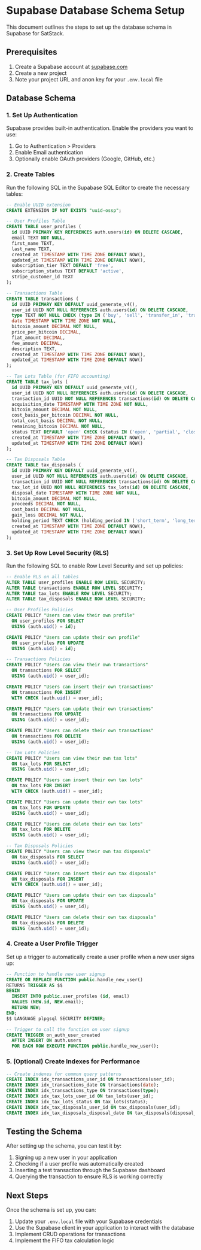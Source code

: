 # Supabase Database Schema Setup

This document outlines the steps to set up the database schema in Supabase for SatStack.

## Prerequisites

1. Create a Supabase account at [supabase.com](https://supabase.com)
2. Create a new project
3. Note your project URL and anon key for your `.env.local` file

## Database Schema

### 1. Set Up Authentication

Supabase provides built-in authentication. Enable the providers you want to use:

1. Go to Authentication > Providers
2. Enable Email authentication
3. Optionally enable OAuth providers (Google, GitHub, etc.)

### 2. Create Tables

Run the following SQL in the Supabase SQL Editor to create the necessary tables:

```sql
-- Enable UUID extension
CREATE EXTENSION IF NOT EXISTS "uuid-ossp";

-- User Profiles Table
CREATE TABLE user_profiles (
  id UUID PRIMARY KEY REFERENCES auth.users(id) ON DELETE CASCADE,
  email TEXT NOT NULL,
  first_name TEXT,
  last_name TEXT,
  created_at TIMESTAMP WITH TIME ZONE DEFAULT NOW(),
  updated_at TIMESTAMP WITH TIME ZONE DEFAULT NOW(),
  subscription_tier TEXT DEFAULT 'free',
  subscription_status TEXT DEFAULT 'active',
  stripe_customer_id TEXT
);

-- Transactions Table
CREATE TABLE transactions (
  id UUID PRIMARY KEY DEFAULT uuid_generate_v4(),
  user_id UUID NOT NULL REFERENCES auth.users(id) ON DELETE CASCADE,
  type TEXT NOT NULL CHECK (type IN ('buy', 'sell', 'transfer_in', 'transfer_out')),
  date TIMESTAMP WITH TIME ZONE NOT NULL,
  bitcoin_amount DECIMAL NOT NULL,
  price_per_bitcoin DECIMAL,
  fiat_amount DECIMAL,
  fee_amount DECIMAL,
  description TEXT,
  created_at TIMESTAMP WITH TIME ZONE DEFAULT NOW(),
  updated_at TIMESTAMP WITH TIME ZONE DEFAULT NOW()
);

-- Tax Lots Table (for FIFO accounting)
CREATE TABLE tax_lots (
  id UUID PRIMARY KEY DEFAULT uuid_generate_v4(),
  user_id UUID NOT NULL REFERENCES auth.users(id) ON DELETE CASCADE,
  transaction_id UUID NOT NULL REFERENCES transactions(id) ON DELETE CASCADE,
  acquisition_date TIMESTAMP WITH TIME ZONE NOT NULL,
  bitcoin_amount DECIMAL NOT NULL,
  cost_basis_per_bitcoin DECIMAL NOT NULL,
  total_cost_basis DECIMAL NOT NULL,
  remaining_bitcoin DECIMAL NOT NULL,
  status TEXT DEFAULT 'open' CHECK (status IN ('open', 'partial', 'closed')),
  created_at TIMESTAMP WITH TIME ZONE DEFAULT NOW(),
  updated_at TIMESTAMP WITH TIME ZONE DEFAULT NOW()
);

-- Tax Disposals Table
CREATE TABLE tax_disposals (
  id UUID PRIMARY KEY DEFAULT uuid_generate_v4(),
  user_id UUID NOT NULL REFERENCES auth.users(id) ON DELETE CASCADE,
  transaction_id UUID NOT NULL REFERENCES transactions(id) ON DELETE CASCADE,
  tax_lot_id UUID NOT NULL REFERENCES tax_lots(id) ON DELETE CASCADE,
  disposal_date TIMESTAMP WITH TIME ZONE NOT NULL,
  bitcoin_amount DECIMAL NOT NULL,
  proceeds DECIMAL NOT NULL,
  cost_basis DECIMAL NOT NULL,
  gain_loss DECIMAL NOT NULL,
  holding_period TEXT CHECK (holding_period IN ('short_term', 'long_term')),
  created_at TIMESTAMP WITH TIME ZONE DEFAULT NOW(),
  updated_at TIMESTAMP WITH TIME ZONE DEFAULT NOW()
);
```

### 3. Set Up Row Level Security (RLS)

Run the following SQL to enable Row Level Security and set up policies:

```sql
-- Enable RLS on all tables
ALTER TABLE user_profiles ENABLE ROW LEVEL SECURITY;
ALTER TABLE transactions ENABLE ROW LEVEL SECURITY;
ALTER TABLE tax_lots ENABLE ROW LEVEL SECURITY;
ALTER TABLE tax_disposals ENABLE ROW LEVEL SECURITY;

-- User Profiles Policies
CREATE POLICY "Users can view their own profile"
  ON user_profiles FOR SELECT
  USING (auth.uid() = id);

CREATE POLICY "Users can update their own profile"
  ON user_profiles FOR UPDATE
  USING (auth.uid() = id);

-- Transactions Policies
CREATE POLICY "Users can view their own transactions"
  ON transactions FOR SELECT
  USING (auth.uid() = user_id);

CREATE POLICY "Users can insert their own transactions"
  ON transactions FOR INSERT
  WITH CHECK (auth.uid() = user_id);

CREATE POLICY "Users can update their own transactions"
  ON transactions FOR UPDATE
  USING (auth.uid() = user_id);

CREATE POLICY "Users can delete their own transactions"
  ON transactions FOR DELETE
  USING (auth.uid() = user_id);

-- Tax Lots Policies
CREATE POLICY "Users can view their own tax lots"
  ON tax_lots FOR SELECT
  USING (auth.uid() = user_id);

CREATE POLICY "Users can insert their own tax lots"
  ON tax_lots FOR INSERT
  WITH CHECK (auth.uid() = user_id);

CREATE POLICY "Users can update their own tax lots"
  ON tax_lots FOR UPDATE
  USING (auth.uid() = user_id);

CREATE POLICY "Users can delete their own tax lots"
  ON tax_lots FOR DELETE
  USING (auth.uid() = user_id);

-- Tax Disposals Policies
CREATE POLICY "Users can view their own tax disposals"
  ON tax_disposals FOR SELECT
  USING (auth.uid() = user_id);

CREATE POLICY "Users can insert their own tax disposals"
  ON tax_disposals FOR INSERT
  WITH CHECK (auth.uid() = user_id);

CREATE POLICY "Users can update their own tax disposals"
  ON tax_disposals FOR UPDATE
  USING (auth.uid() = user_id);

CREATE POLICY "Users can delete their own tax disposals"
  ON tax_disposals FOR DELETE
  USING (auth.uid() = user_id);
```

### 4. Create a User Profile Trigger

Set up a trigger to automatically create a user profile when a new user signs up:

```sql
-- Function to handle new user signup
CREATE OR REPLACE FUNCTION public.handle_new_user()
RETURNS TRIGGER AS $$
BEGIN
  INSERT INTO public.user_profiles (id, email)
  VALUES (NEW.id, NEW.email);
  RETURN NEW;
END;
$$ LANGUAGE plpgsql SECURITY DEFINER;

-- Trigger to call the function on user signup
CREATE TRIGGER on_auth_user_created
  AFTER INSERT ON auth.users
  FOR EACH ROW EXECUTE FUNCTION public.handle_new_user();
```

### 5. (Optional) Create Indexes for Performance

```sql
-- Create indexes for common query patterns
CREATE INDEX idx_transactions_user_id ON transactions(user_id);
CREATE INDEX idx_transactions_date ON transactions(date);
CREATE INDEX idx_transactions_type ON transactions(type);
CREATE INDEX idx_tax_lots_user_id ON tax_lots(user_id);
CREATE INDEX idx_tax_lots_status ON tax_lots(status);
CREATE INDEX idx_tax_disposals_user_id ON tax_disposals(user_id);
CREATE INDEX idx_tax_disposals_disposal_date ON tax_disposals(disposal_date);
```

## Testing the Schema

After setting up the schema, you can test it by:

1. Signing up a new user in your application
2. Checking if a user profile was automatically created
3. Inserting a test transaction through the Supabase dashboard
4. Querying the transaction to ensure RLS is working correctly

## Next Steps

Once the schema is set up, you can:

1. Update your `.env.local` file with your Supabase credentials
2. Use the Supabase client in your application to interact with the database
3. Implement CRUD operations for transactions
4. Implement the FIFO tax calculation logic 